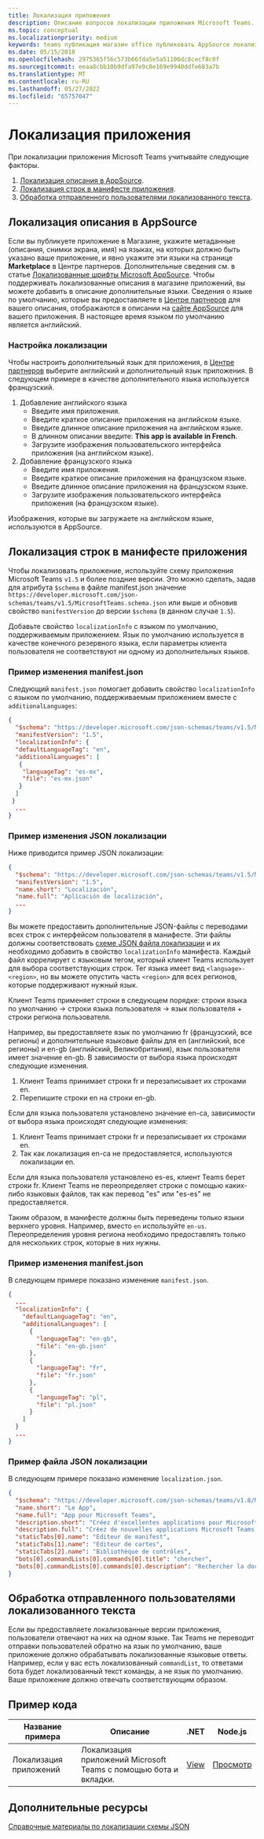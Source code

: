 ```yaml
---
title: Локализация приложения
description: Описание вопросов локализации приложения Microsoft Teams.
ms.topic: conceptual
ms.localizationpriority: medium
keywords: teams публикация магазин office публиковать AppSource локализация язык
ms.date: 05/15/2018
ms.openlocfilehash: 2975365f56c573b66fda5e5a51106dc8cecf8c0f
ms.sourcegitcommit: eeaa8cbb10b9dfa97e9c8e169e9940ddfe683a7b
ms.translationtype: MT
ms.contentlocale: ru-RU
ms.lasthandoff: 05/27/2022
ms.locfileid: "65757047"
---
```

# <a name="localize-your-app"></a>Локализация приложения

При локализации приложения Microsoft Teams учитывайте следующие факторы.

1. [Локализация описания в AppSource](#localize-your-appsource-listing).
1. [Локализация строк в манифесте приложения](#localize-strings-in-your-app-manifest).
1. [Обработка отправленного пользователями локализованного текста](#handle-localized-text-submissions-from-your-users).

## <a name="localize-your-appsource-listing"></a>Локализация описания в AppSource

Если вы публикуете приложение в Магазине, укажите метаданные (описания, снимки экрана, имя) на языках, на которых должно быть указано ваше приложение, и явно укажите эти языки на странице **Marketplace** в Центре партнеров. Дополнительные сведения см. в статье [Локализованные шрифты Microsoft AppSource](/office/dev/store/prepare-localized-solutions#localized-microsoft-appsource-fronts). Чтобы поддерживать локализованные описания в магазине приложений, вы можете добавить в описание дополнительные языки. Сведения о языке по умолчанию, которые вы предоставляете в [Центре партнеров](/office/dev/store/submit-to-appsource-via-partner-center) для вашего описания, отображаются в описании на [сайте AppSource](https://appsource.microsoft.com/marketplace/apps?product=office%3Bteams&page=1 "AppSource — это единое место для всех потребностей вашей команды. Он объединяет все, включая чаты, собрания, звонки, файлы и инструменты, чтобы обеспечить более продуктивную командную работу.") для вашего приложения. В настоящее время языком по умолчанию является английский.

### <a name="configure-localization"></a>Настройка локализации

Чтобы настроить дополнительный язык для приложения, в [Центре партнеров](/office/dev/store/submit-to-appsource-via-partner-center) выберите английский и дополнительный язык приложения. В следующем примере в качестве дополнительного языка используется французский.

1. Добавление английского языка
    * Введите имя приложения.
    * Введите краткое описание приложения на английском языке.
    * Введите длинное описание приложения на английском языке.
    * В длинном описании введите: **This app is available in French**.
    * Загрузите изображения пользовательского интерфейса приложения (на английском языке).
2. Добавление французского языка
    * Введите имя приложения.
    * Введите краткое описание приложения на французском языке.
    * Введите длинное описание приложения на французском языке.
    * Загрузите изображения пользовательского интерфейса приложения (на французском языке).

Изображения, которые вы загружаете на английском языке, используются в AppSource.

## <a name="localize-strings-in-your-app-manifest"></a>Локализация строк в манифесте приложения

Чтобы локализовать приложение, используйте схему приложения Microsoft Teams `v1.5` и более поздние версии. Это можно сделать, задав для атрибута `$schema` в файле manifest.json значение `https://developer.microsoft.com/json-schemas/teams/v1.5/MicrosoftTeams.schema.json` или выше и обновив свойство `manifestVersion` до версии `$schema` (в данном случае `1.5`).

Добавьте свойство `localizationInfo` с языком по умолчанию, поддерживаемым приложением. Язык по умолчанию используется в качестве конечного резервного языка, если параметры клиента пользователя не соответствуют ни одному из дополнительных языков.

### <a name="example-manifestjson-change"></a>Пример изменения manifest.json

Следующий `manifest.json` помогает добавить свойство `localizationInfo` с языком по умолчанию, поддерживаемым приложением вместе с `additionalLanguages`:

```json
{
  "$schema": "https://developer.microsoft.com/json-schemas/teams/v1.5/MicrosoftTeams.schema.json",
  "manifestVersion": "1.5",
  "localizationInfo": {
  "defaultLanguageTag": "en",
  "additionalLanguages": [
   {
    "languageTag": "es-mx",
    "file": "es-mx.json"
   }
  ]
 }
  ...
}
```

### <a name="example-localization-json-change"></a>Пример изменения JSON локализации

Ниже приводится пример JSON локализации:

```json
{
  "$schema": "https://developer.microsoft.com/json-schemas/teams/v1.5/MicrosoftTeams.Localization.schema.json",
  "manifestVersion": "1.5",
  "name.short": "Localización",
  "name.full": "Aplicación de localización",
  ...
}
```

Вы можете предоставить дополнительные JSON-файлы с переводами всех строк с интерфейсом пользователя в манифесте. Эти файлы должны соответствовать [схеме JSON файла локализации](../../resources/schema/localization-schema.md) и их необходимо добавить в свойство `localizationInfo` манифеста. Каждый файл коррелирует с языковым тегом, который клиент Teams использует для выбора соответствующих строк. Тег языка имеет вид `<language>-<region>`, но вы можете опустить часть `<region>` для всех регионов, которые поддерживают нужный язык.

Клиент Teams применяет строки в следующем порядке: строки языка по умолчанию -> строки языка пользователя -> язык пользователя + строки региона пользователя.

Например, вы предоставляете язык по умолчанию fr (французский, все регионы) и дополнительные языковые файлы для en (английский, все регионы) и en-gb (английский, Великобритания), язык пользователя имеет значение en-gb. В зависимости от выбора языка происходят следующие изменения.

1. Клиент Teams принимает строки fr и перезаписывает их строками en.
1. Перепишите строки en на строки en-gb.

Если для языка пользователя установлено значение en-ca, зависимости от выбора языка происходят следующие изменения:

1. Клиент Teams принимает строки fr и перезаписывает их строками en.
1. Так как локализация en-ca не предоставляется, используются локализации en.

Если для языка пользователя установлено es-es, клиент Teams берет строки fr. Клиент Teams не переопределяет строки с помощью каких-либо языковых файлов, так как перевод "es" или "es-es" не предоставляется.

Таким образом, в манифесте должны быть переведены только языки верхнего уровня. Например, вместо `en` используйте `en-us`. Переопределения уровня региона необходимо предоставлять только для нескольких строк, которые в них нужны.

### <a name="example-manifestjson-change"></a>Пример изменения manifest.json

В следующем примере показано изменение `manifest.json`.

```json
{
  ...
  "localizationInfo": {
    "defaultLanguageTag": "en",
    "additionalLanguages": [
      {
        "languageTag": "en-gb",
        "file": "en-gb.json"
      },
      {
        "languageTag": "fr",
        "file": "fr.json"
      },
      {
        "languageTag": "pl",
        "file": "pl.json"
      }
    ]
  }
  ...
}
```

### <a name="example-localization-json-file"></a>Пример файла JSON локализации

 В следующем примере показано изменение `localization.json`.

```json
{
  "$schema": "https://developer.microsoft.com/json-schemas/teams/v1.8/MicrosoftTeams.Localization.schema.json",
  "name.short": "Le App",
  "name.full": "App pour Microsoft Teams",
  "description.short": "Créez d'excellentes applications pour Microsoft Teams avec App.",
  "description.full": "Créez de nouvelles applications Microsoft Teams, concevez et prévisualisez des cartes bot, et explorez la documentation avec App.",
  "staticTabs[0].name": "Editeur de manifest",
  "staticTabs[1].name": "Editeur de cartes",
  "staticTabs[2].name": "Bibliothèque de contrôles",
  "bots[0].commandLists[0].commands[0].title": "chercher",
  "bots[0].commandLists[0].commands[0].description": "Rechercher la documentation Teams pertinente"
}
```

## <a name="handle-localized-text-submissions-from-your-users"></a>Обработка отправленного пользователями локализованного текста

Если вы предоставляете локализованные версии приложения, пользователи отвечают на них на одном языке. Так Teams не переводит отправки пользователей обратно на язык по умолчанию, ваше приложение должно обрабатывать локализованные языковые ответы. Например, если у вас есть локализованный `commandList`, то ответами бота будет локализованный текст команды, а не язык по умолчанию. Ваше приложение должно отвечать соответствующим образом.

## <a name="code-sample"></a>Пример кода

| Название примера | Описание | .NET | Node.js |
|-------------|-------------|------|------|
| Локализация приложений | Локализация приложений Microsoft Teams с помощью бота и вкладки. | [View](https://github.com/OfficeDev/Microsoft-Teams-Samples/tree/main/samples/app-localization/csharp) |[Просмотр](https://github.com/OfficeDev/Microsoft-Teams-Samples/tree/main/samples/app-localization/nodejs) |

## <a name="see-also"></a>Дополнительные ресурсы

[Справочные материалы по локализации схемы JSON](~/resources/schema/localization-schema.md)
